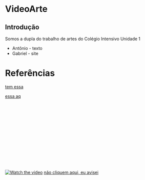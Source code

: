 # VideoArte

## Introdução

Somos a dupla do trabalho de artes do Colégio Intensivo Unidade 1
- Antônio - texto
- Gabriel - site

# Referências

[tem essa]()

[essa aq]()

<br><br><br><br>
<br><br><br><br>
<br><br><br><br>

[![Watch the video](https://img.youtube.com/vi/T-D1KVIuvjA/maxresdefault.jpg)](https://youtu.be/T-D1KVIuvjA)
[não cliquem aqui, eu avisei](https://www.youtube.com/watch?v=dQw4w9WgXcQ)